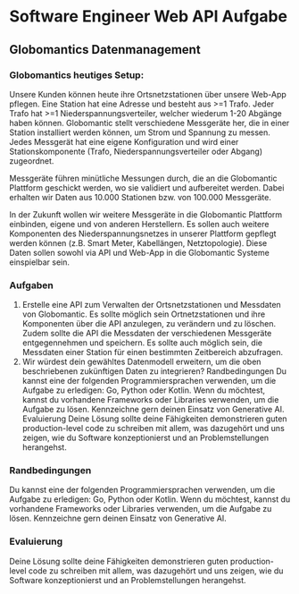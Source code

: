 # Software Engineer Web API Aufgabe

## Globomantics Datenmanagement

### Globomantics heutiges Setup:

Unsere Kunden können heute ihre Ortsnetzstationen über unsere Web-App pflegen.
Eine Station hat eine Adresse und besteht aus >=1 Trafo. Jeder Trafo hat >=1
Niederspannungsverteiler, welcher wiederum 1-20 Abgänge haben können.
Globomantic stellt verschiedene Messgeräte her, die in einer Station
installiert werden können, um Strom und Spannung zu messen. Jedes Messgerät hat
eine eigene Konfiguration und wird einer Stationskomponente (Trafo,
Niederspannungsverteiler oder Abgang) zugeordnet.

Messgeräte führen minütliche Messungen durch, die an die Globomantic Plattform
geschickt werden, wo sie validiert und aufbereitet werden. Dabei erhalten wir
Daten aus 10.000 Stationen bzw. von 100.000 Messgeräte.

In der Zukunft wollen wir weitere Messgeräte in die Globomantic Plattform
einbinden, eigene und von anderen Herstellern. Es sollen auch weitere
Komponenten des Niederspannungsnetzes in unserer Plattform gepflegt werden
können (z.B. Smart Meter, Kabellängen, Netztopologie). Diese Daten sollen
sowohl via API und Web-App in die Globomantic Systeme einspielbar sein.

### Aufgaben

1. Erstelle eine API zum Verwalten der Ortsnetzstationen und Messdaten von
   Globomantic. Es sollte möglich sein Ortnetzstationen und ihre Komponenten
über die API anzulegen, zu verändern und zu löschen. Zudem sollte die API die
Messdaten der verschiedenen Messgeräte entgegennehmen und speichern. Es sollte
auch möglich sein, die Messdaten einer Station für einen bestimmten Zeitbereich
abzufragen.
2. Wir würdest dein gewähltes Datenmodell erweitern, um die oben beschriebenen
   zukünftigen Daten zu integrieren? Randbedingungen Du kannst eine der
folgenden Programmiersprachen verwenden, um die Aufgabe zu erledigen: Go,
Python oder Kotlin. Wenn du möchtest, kannst du vorhandene Frameworks oder
Libraries verwenden, um die Aufgabe zu lösen. Kennzeichne gern deinen Einsatz
von Generative AI. Evaluierung Deine Lösung sollte deine Fähigkeiten
demonstrieren guten production-level code zu schreiben mit allem, was
dazugehört und uns zeigen, wie du Software konzeptionierst und an
Problemstellungen herangehst.

### Randbedingungen

Du kannst eine der folgenden Programmiersprachen verwenden, um die Aufgabe zu
erledigen: Go, Python oder Kotlin. Wenn du möchtest, kannst du vorhandene
Frameworks oder Libraries verwenden, um die Aufgabe zu lösen. Kennzeichne gern
deinen Einsatz von Generative AI.

### Evaluierung

Deine Lösung sollte deine Fähigkeiten demonstrieren guten production-level code
zu schreiben mit allem, was dazugehört und uns zeigen, wie du Software
konzeptionierst und an Problemstellungen herangehst.
